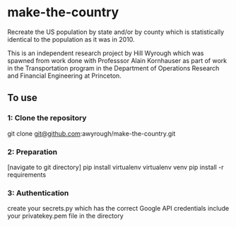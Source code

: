 # make-the-country

Recreate the US population by state and/or by county which is statistically identical to the population as it was in 2010. 

This is an independent research project by Hill Wyrough which was spawned from work done with Professsor Alain Kornhauser as part of work in the Transportation program in the Department of Operations Research and Financial Engineering at Princeton. 

## To use

### 1: Clone the repository

git clone git@github.com:awyrough/make-the-country.git

### 2: Preparation

[navigate to git directory]
pip install virtualenv
virtualenv venv
pip install -r requirements

### 3: Authentication

create your secrets.py which has the correct Google API credentials
include your privatekey.pem file in the directory
